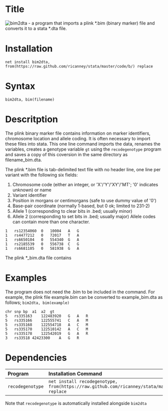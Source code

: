 # Title
![bim2dta](https://github.com/ricanney/stata/blob/master/code/b/bim2dta.ado) - a program that imports a plink \*.bim (binary marker) file and converts it to a stata \*.dta file. 
# Installation
```net install bim2dta,                from(https://raw.github.com/ricanney/stata/master/code/b/) replace```
# Syntax
```bim2dta, bim(filename)```
# Descritption
The plink binary marker file contains information on marker identifiers, chromosome location and allele coding. It is often necessary to import these files into stata. This one line command imports the data, renames the variables, creates a genotype variable ```gt``` using the ```recodegenotype``` program and saves a copy of this coversion in the same directory as filename_bim.dta.

The plink \*.bim file is tab-delimited text file with no header line, one line per variant with the following six fields:
1. Chromosome code (either an integer, or 'X'/'Y'/'XY'/'MT'; '0' indicates unknown) or name
2. Variant identifier
3. Position in morgans or centimorgans (safe to use dummy value of '0')
4. Base-pair coordinate (normally 1-based, but 0 ok; limited to 231-2)
5. Allele 1 (corresponding to clear bits in .bed; usually minor)
6. Allele 2 (corresponding to set bits in .bed; usually major)
Allele codes can contain more than one character.

```
1	rs12354060	0	10004	A	G
1	rs4477212	0	72017	T	A
1	rs6650104	0	554340	G	A
1	rs2185539	0	556738	C	G
1	rs6681105	0	581938	G	A
```

The plink \*_bim.dta file contains 

# Examples
The program does not need the .bim to be included in the command. For example, the plink file example.bim can be converted to example_bim.dta as follows;
```bim2dta, bim(example)```

```
chr	snp	bp	a1	a2	gt
5	rs335163	122483920	G	A	R
5	rs335166	122555741	C	A	M
5	rs335168	122554718	A	C	M
5	rs335170	122510142	A	C	M
5	rs335178	122542019	G	A	R
3	rs33518	42423300	A	G	R
```

# Dependencies
| Program | Installation Command
| :----- | :------
|```recodegenotype``` | ```net install recodegenotype, from(https://raw.github.com/ricanney/stata/master/code/r/) replace```

Note that ```recodegenotype``` is automatically installed alongside ```bim2dta``` 

